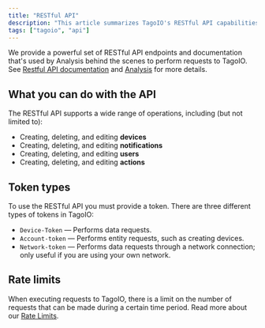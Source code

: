 ```yaml
---
title: "RESTful API"
description: "This article summarizes TagoIO's RESTful API capabilities, the common operations you can perform, the three token types required for API access, and a note about rate limits when executing requests."
tags: ["tagoio", "api"]
---
```


We provide a powerful set of RESTful API endpoints and documentation that's used by Analysis behind the scenes to perform requests to TagoIO. See [Restful API documentation](https://docs.tago.io/api/) and [Analysis](../analysis/analysis-overview) for more details.

## What you can do with the API
The RESTful API supports a wide range of operations, including (but not limited to):

- Creating, deleting, and editing **devices**
- Creating, deleting, and editing **notifications**
- Creating, deleting, and editing **users**
- Creating, deleting, and editing **actions**

## Token types
To use the RESTful API you must provide a token. There are three different types of tokens in TagoIO:

- `Device-Token` — Performs data requests.
- `Account-token` — Performs entity requests, such as creating devices.
- `Network-token` — Performs data requests through a network connection; only useful if you are using your own network.

## Rate limits
When executing requests to TagoIO, there is a limit on the number of requests that can be made during a certain time period. Read more about our [Rate Limits](../rate-limits-hard-limits).
